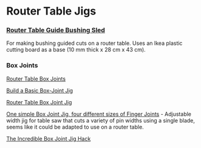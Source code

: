 # Router Table Jigs

### [Router Table Guide Bushing Sled](https://atelierdubricoleur.wordpress.com/2016/04/18/router-table-guide-bushing-sled-traineau-pour-guide-de-gabarit-de-table-a-toupie-defonceuse/)

For making bushing guided cuts on a router table. Uses an Ikea plastic cutting board as a base (10 mm thick x 28 cm x 43 cm).

### Box Joints

[Router Table Box Joints](https://www.popularwoodworking.com/projects/aw-extra-92012-router-table-box-joints/)

[Build a Basic Box-Joint Jig](https://www.woodmagazine.com/woodworking-tips/techniques/joinery/box-joint-jig)

[Router Table Box Joint Jig](http://www.woodworkersjournal.com/router-table-box-joint-jig/)

[One simple Box Joint Jig, four different sizes of Finger Joints](https://www.youtube.com/watch?v=6Zm-gCYz320) - Adjustable width jig for table saw that cuts a variety of pin widths using a single blade, seems like it could be adapted to use on a router table.

[The Incredible Box Joint Jig Hack](https://www.youtube.com/watch?v=bUGlcBmSCl8)

